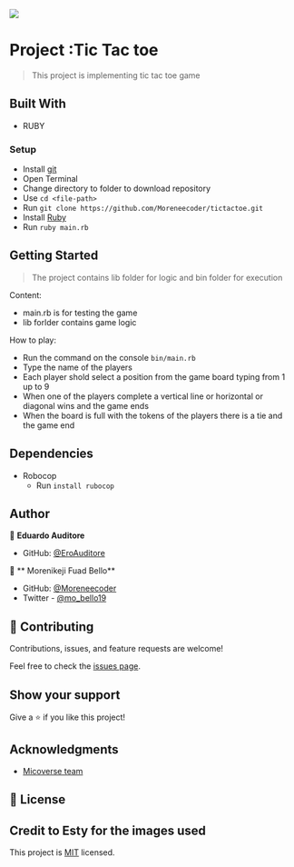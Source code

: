 ![](https://img.shields.io/badge/Microverse-blueviolet)

# Project :Tic Tac toe

> This project is implementing tic tac toe game

## Built With

- RUBY

### Setup

- Install [git](https://git-scm.com/downloads)
- Open Terminal
- Change directory to folder to download repository
- Use `cd <file-path>`
- Run `git clone https://github.com/Moreneecoder/tictactoe.git`
- Install [Ruby](https://ruby-doc.org/downloads/)
- Run `ruby main.rb`

## Getting Started

> The project contains lib folder for logic and bin folder for execution

Content:

- main.rb is for testing the game
- lib forlder contains game logic

How to play:

- Run the command on the console `bin/main.rb`
- Type the name of the players
- Each player shold select a position from the game board typing from 1 up to 9
- When one of the players complete a vertical line or horizontal or diagonal wins and the game ends
- When the board is full with the tokens of the players there is a tie and the game end

## Dependencies

- Robocop
  - Run `install rubocop`

## Author

👤 **Eduardo Auditore**

- GitHub: [@EroAuditore](https://github.com/EroAuditore)

👤 ** Morenikeji Fuad Bello**

- GitHub: [@Moreneecoder](https://github.com/Moreneecoder)
- Twitter - [@mo_bello19](https://twitter.com/mo_bello19)

## 🤝 Contributing

Contributions, issues, and feature requests are welcome!

Feel free to check the [issues page](https://github.com/issues).

## Show your support

Give a ⭐️ if you like this project!

## Acknowledgments

- [Micoverse team](https://microverse.pathwright.com/library/fast-track-curriculum/69047/path/step/57421588/)

## 📝 License

## Credit to Esty for the images used

This project is [MIT](https://opensource.org/licenses/MIT) licensed.
